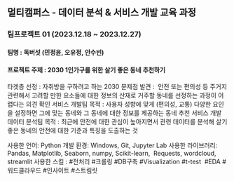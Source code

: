 ## 멀티캠퍼스 - 데이터 분석 & 서비스 개발 교육 과정
### 팀프로젝트 01 (2023.12.18 ~ 2023.12.27)
#### 팀명 : 독버섯 (민정윤, 오유정, 안수빈)
#### 프로젝트 주제 : 2030 1인가구를 위한 살기 좋은 동네 추천하기

타겟층 선정 : 자취방을 구하려고 하는 2030
문제점 발견 :  안전 또는 편의성 등 주거지 관련해서 고려할 만한 요소들에 대한 정보의 산재로 거주할 동네를 선정하는 과정이 어렵다는 의견 확인
서비스 개발팀 목적 : 사용자 성향에 맞게 (편의성, 교통) 다양한 요인을 설정하면 그에 맞는 동네와 그 동네에 대한 정보를 제공하는 동네 추천 서비스 개발
데이터 분석팀 목적 : 최근에 안전에 대한 관심이 높아지면서 관련 데이터를 분석해 살기 좋은 동네의 안전에 대한 기준과 특징을 도출하는 것

사용한 언어: Python
개발 환경: Windows, Git, Jupyter Lab
사용한 라이브러리: Pandas, Matplotlib, Seaborn, numpy, Scikit-learn,  Requests, wordcloud, streamlit
사용한 스킬 : #전처리 #크롤링 #DB구축 #Visualization #t-test  #EDA #워드클라우드 #인사이트 #스트림릿 






